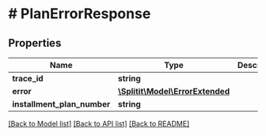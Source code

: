 # # PlanErrorResponse

## Properties

Name | Type | Description | Notes
------------ | ------------- | ------------- | -------------
**trace_id** | **string** |  | [optional]
**error** | [**\Splitit\Model\ErrorExtended**](ErrorExtended.md) |  | [optional]
**installment_plan_number** | **string** |  | [optional]

[[Back to Model list]](../../README.md#models) [[Back to API list]](../../README.md#endpoints) [[Back to README]](../../README.md)
